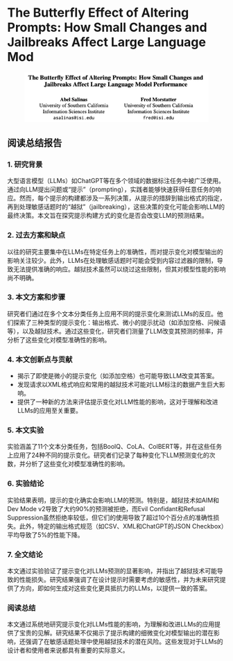 # The Butterfly Effect of Altering Prompts: How Small Changes and Jailbreaks Affect Large Language Mod

<figure><img src="../.gitbook/assets/image (13) (1) (1).png" alt=""><figcaption></figcaption></figure>

## 阅读总结报告

### 1. 研究背景

大型语言模型（LLMs）如ChatGPT等在多个领域的数据标注任务中被广泛使用。通过向LLM提出问题或“提示”（prompting），实践者能够快速获得任意任务的响应。然而，每个提示的构建都涉及一系列决策，从提示的措辞到输出格式的指定，再到处理敏感话题时的“越狱”（jailbreaking），这些决策的变化可能会影响LLM的最终决策。本文旨在探究提示构建方式的变化是否会改变LLM的预测结果。

### 2. 过去方案和缺点

以往的研究主要集中在LLMs在特定任务上的准确性，而对提示变化对模型输出的影响关注较少。此外，LLMs在处理敏感话题时可能会受到内容过滤器的限制，导致无法提供准确的响应。越狱技术虽然可以绕过这些限制，但其对模型性能的影响尚不明确。

### 3. 本文方案和步骤

研究者们通过在多个文本分类任务上应用不同的提示变化来测试LLMs的反应。他们探索了三种类型的提示变化：输出格式、微小的提示扰动（如添加空格、问候语等），以及越狱技术。通过这些变化，研究者们测量了LLM改变其预测的频率，并分析了这些变化对模型准确性的影响。

### 4. 本文创新点与贡献

* 揭示了即使是微小的提示变化（如添加空格）也可能导致LLM改变其答案。
* 发现请求以XML格式响应和常用的越狱技术可能对LLM标注的数据产生巨大影响。
* 提供了一种新的方法来评估提示变化对LLM性能的影响，这对于理解和改进LLMs的应用至关重要。

### 5. 本文实验

实验涵盖了11个文本分类任务，包括BoolQ、CoLA、ColBERT等，并在这些任务上应用了24种不同的提示变化。研究者们记录了每种变化下LLM预测变化的次数，并分析了这些变化对模型准确性的影响。

### 6. 实验结论

实验结果表明，提示的变化确实会影响LLM的预测。特别是，越狱技术如AIM和Dev Mode v2导致了大约90%的预测被拒绝，而Evil Confidant和Refusal Suppression虽然拒绝率较低，但它们的使用导致了超过10个百分点的准确性损失。此外，特定的输出格式规范（如CSV、XML和ChatGPT的JSON Checkbox）平均导致了5%的性能下降。

### 7. 全文结论

本文通过实验验证了提示变化对LLMs预测的显著影响，并指出了越狱技术可能导致的性能损失。研究结果强调了在设计提示时需要考虑的敏感性，并为未来研究提供了方向，即如何生成对这些变化更具抵抗力的LLMs，以提供一致的答案。

### 阅读总结

本文通过系统地研究提示变化对LLMs性能的影响，为理解和改进LLMs的应用提供了宝贵的见解。研究结果不仅揭示了提示构建的细微变化对模型输出的潜在影响，还强调了在敏感话题处理中使用越狱技术的潜在风险。这些发现对于LLMs的设计者和使用者来说都具有重要的实际意义。
